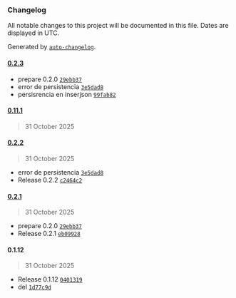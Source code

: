 ### Changelog

All notable changes to this project will be documented in this file. Dates are displayed in UTC.

Generated by [`auto-changelog`](https://github.com/CookPete/auto-changelog).

#### [0.2.3](https://github.com/petersonsenadevs/json-vault-node-n8n/compare/0.11.1...0.2.3)

- prepare 0.2.0 [`29ebb37`](https://github.com/petersonsenadevs/json-vault-node-n8n/commit/29ebb379ac94b04989365998ccea07b257e2ac24)
- error de persistencia [`3e5dad8`](https://github.com/petersonsenadevs/json-vault-node-n8n/commit/3e5dad8e06c63ba0905428b1e937a8d4c2e82d7e)
- persisrencia en inserjson [`99fab82`](https://github.com/petersonsenadevs/json-vault-node-n8n/commit/99fab826850cc0c0f25aef2a621dc7cb7b785694)

#### [0.11.1](https://github.com/petersonsenadevs/json-vault-node-n8n/compare/0.2.2...0.11.1)

> 31 October 2025

#### [0.2.2](https://github.com/petersonsenadevs/json-vault-node-n8n/compare/0.2.1...0.2.2)

> 31 October 2025

- error de persistencia [`3e5dad8`](https://github.com/petersonsenadevs/json-vault-node-n8n/commit/3e5dad8e06c63ba0905428b1e937a8d4c2e82d7e)
- Release 0.2.2 [`c2464c2`](https://github.com/petersonsenadevs/json-vault-node-n8n/commit/c2464c24b5b422e4c1bf0381a4469065bf53f798)

#### [0.2.1](https://github.com/petersonsenadevs/json-vault-node-n8n/compare/0.1.12...0.2.1)

> 31 October 2025

- prepare 0.2.0 [`29ebb37`](https://github.com/petersonsenadevs/json-vault-node-n8n/commit/29ebb379ac94b04989365998ccea07b257e2ac24)
- Release 0.2.1 [`eb09928`](https://github.com/petersonsenadevs/json-vault-node-n8n/commit/eb099282f96b88c687b796ac94e4401da7cdcd94)

#### 0.1.12

> 31 October 2025

- Release 0.1.12 [`0401319`](https://github.com/petersonsenadevs/json-vault-node-n8n/commit/04013199072c56a162914c3ee74f3a2a5aab849b)
- del [`1d77c9d`](https://github.com/petersonsenadevs/json-vault-node-n8n/commit/1d77c9deb65a77ed143ba8bc726598cab20ff840)
